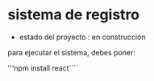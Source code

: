 <h1> sistema de registro </h1>

- estado del proyecto : en construcción

para ejecutar el sistema, debes poner:

'''npm install react´´´´

